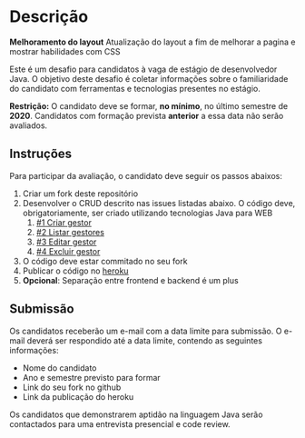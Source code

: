 # Descrição
**Melhoramento do layout** Atualização do layout a fim de melhorar a pagina e mostrar habilidades com CSS

Este é um desafio para candidatos à vaga de estágio de desenvolvedor Java.
O objetivo deste desafio é coletar informações sobre o familiaridade do candidato com ferramentas e tecnologias presentes no estágio.

**Restrição:** O candidato deve se formar, **no mínimo**, no último semestre de **2020**. Candidatos com formação prevista **anterior** a essa data não serão avaliados.


## Instruções
Para participar da avaliação, o candidato deve seguir os passos abaixos:

1. Criar um fork deste repositório
1. Desenvolver o CRUD descrito nas issues listadas abaixo. O código deve, obrigatoriamente, ser criado utilizando tecnologias Java para WEB
   1. [#1 Criar gestor][i1]
   1. [#2 Listar gestores][i2]
   1. [#3 Editar gestor][i3]
   1. [#4 Excluir gestor][i4]
1. O código deve estar commitado no seu fork
1. Publicar o código no [heroku](https://www.heroku.com/)
1. **Opcional**: Separação entre frontend e backend é um plus

## Submissão
Os candidatos receberão um e-mail com a data limite para submissão. O e-mail deverá ser respondido até a data limite, contendo as seguintes informações:
* Nome do candidato
* Ano e semestre previsto para formar
* Link do seu fork no github
* Link da publicação do heroku

Os candidatos que demonstrarem aptidão na linguagem Java serão contactados para uma entrevista presencial e code review.


[i1]: https://github.com/maykelsb/crud-gestores/issues/1
[i2]: https://github.com/maykelsb/crud-gestores/issues/2
[i3]: https://github.com/maykelsb/crud-gestores/issues/3
[i4]: https://github.com/maykelsb/crud-gestores/issues/4

